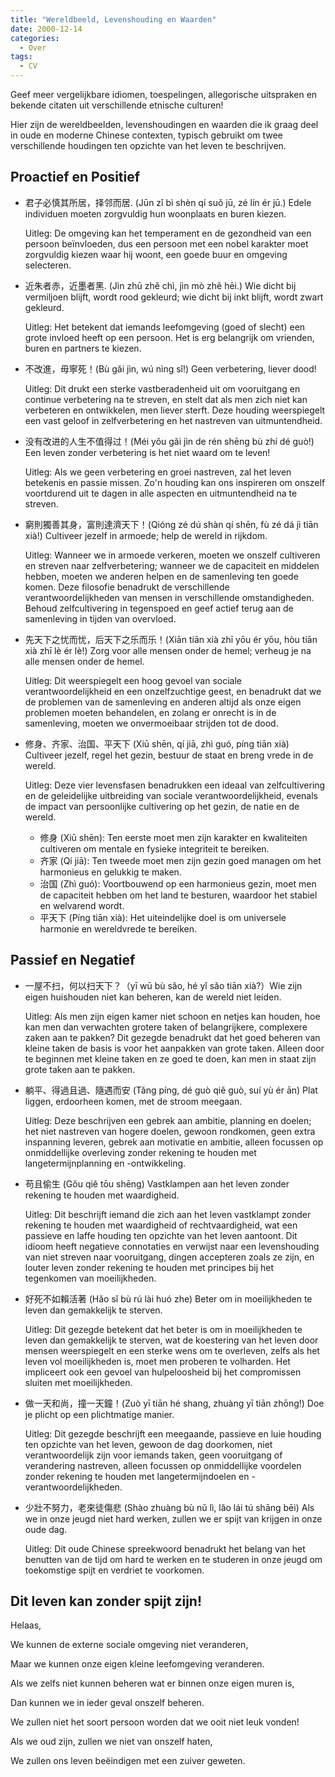 ```yaml
---
title: "Wereldbeeld, Levenshouding en Waarden"
date: 2000-12-14
categories:
  - Over
tags:
  - CV
---
```


Geef meer vergelijkbare idiomen, toespelingen, allegorische uitspraken en bekende citaten uit verschillende etnische culturen!

Hier zijn de wereldbeelden, levenshoudingen en waarden die ik graag deel in oude en moderne Chinese contexten, typisch gebruikt om twee verschillende houdingen ten opzichte van het leven te beschrijven.

## Proactief en Positief

-   君子必慎其所居，择邻而居. (Jūn zǐ bì shèn qí suǒ jū, zé lín ér jū.) Edele individuen moeten zorgvuldig hun woonplaats en buren kiezen.

    Uitleg: De omgeving kan het temperament en de gezondheid van een persoon beïnvloeden, dus een persoon met een nobel karakter moet zorgvuldig kiezen waar hij woont, een goede buur en omgeving selecteren.

-   近朱者赤，近墨者黑. (Jìn zhū zhě chì, jìn mò zhě hēi.) Wie dicht bij vermiljoen blijft, wordt rood gekleurd; wie dicht bij inkt blijft, wordt zwart gekleurd.

    Uitleg: Het betekent dat iemands leefomgeving (goed of slecht) een grote invloed heeft op een persoon. Het is erg belangrijk om vrienden, buren en partners te kiezen.

-   不改進，毋寧死！(Bù gǎi jìn, wú nìng sǐ!) Geen verbetering, liever dood!

    Uitleg: Dit drukt een sterke vastberadenheid uit om vooruitgang en continue verbetering na te streven, en stelt dat als men zich niet kan verbeteren en ontwikkelen, men liever sterft. Deze houding weerspiegelt een vast geloof in zelfverbetering en het nastreven van uitmuntendheid.

-   没有改进的人生不值得过！(Méi yǒu gǎi jìn de rén shēng bù zhí dé guò!) Een leven zonder verbetering is het niet waard om te leven!

    Uitleg: Als we geen verbetering en groei nastreven, zal het leven betekenis en passie missen. Zo'n houding kan ons inspireren om onszelf voortdurend uit te dagen in alle aspecten en uitmuntendheid na te streven.

-   窮則獨善其身，富則達濟天下！(Qióng zé dú shàn qí shēn, fù zé dá jì tiān xià!) Cultiveer jezelf in armoede; help de wereld in rijkdom.

    Uitleg: Wanneer we in armoede verkeren, moeten we onszelf cultiveren en streven naar zelfverbetering; wanneer we de capaciteit en middelen hebben, moeten we anderen helpen en de samenleving ten goede komen. Deze filosofie benadrukt de verschillende verantwoordelijkheden van mensen in verschillende omstandigheden. Behoud zelfcultivering in tegenspoed en geef actief terug aan de samenleving in tijden van overvloed.

-   先天下之忧而忧，后天下之乐而乐！(Xiān tiān xià zhī yōu ér yōu, hòu tiān xià zhī lè ér lè!) Zorg voor alle mensen onder de hemel; verheug je na alle mensen onder de hemel.

    Uitleg: Dit weerspiegelt een hoog gevoel van sociale verantwoordelijkheid en een onzelfzuchtige geest, en benadrukt dat we de problemen van de samenleving en anderen altijd als onze eigen problemen moeten behandelen, en zolang er onrecht is in de samenleving, moeten we onvermoeibaar strijden tot de dood.

-   修身、齐家、治国、平天下 (Xiū shēn, qí jiā, zhì guó, píng tiān xià) Cultiveer jezelf, regel het gezin, bestuur de staat en breng vrede in de wereld.

    Uitleg: Deze vier levensfasen benadrukken een ideaal van zelfcultivering en de geleidelijke uitbreiding van sociale verantwoordelijkheid, evenals de impact van persoonlijke cultivering op het gezin, de natie en de wereld.

    -   修身 (Xiū shēn): Ten eerste moet men zijn karakter en kwaliteiten cultiveren om mentale en fysieke integriteit te bereiken.
    -   齐家 (Qí jiā): Ten tweede moet men zijn gezin goed managen om het harmonieus en gelukkig te maken.
    -   治国 (Zhì guó): Voortbouwend op een harmonieus gezin, moet men de capaciteit hebben om het land te besturen, waardoor het stabiel en welvarend wordt.
    -   平天下 (Píng tiān xià): Het uiteindelijke doel is om universele harmonie en wereldvrede te bereiken.

## Passief en Negatief

- 一屋不扫，何以扫天下？（yī wū bù sǎo, hé yǐ sǎo tiān xià?）Wie zijn eigen huishouden niet kan beheren, kan de wereld niet leiden.

    Uitleg: Als men zijn eigen kamer niet schoon en netjes kan houden, hoe kan men dan verwachten grotere taken of belangrijkere, complexere zaken aan te pakken? Dit gezegde benadrukt dat het goed beheren van kleine taken de basis is voor het aanpakken van grote taken. Alleen door te beginnen met kleine taken en ze goed te doen, kan men in staat zijn grote taken aan te pakken.

-   躺平、得過且過、隨遇而安 (Tǎng píng, dé guò qiě guò, suí yù ér ān) Plat liggen, erdoorheen komen, met de stroom meegaan.

    Uitleg: Deze beschrijven een gebrek aan ambitie, planning en doelen; het niet nastreven van hogere doelen, gewoon rondkomen, geen extra inspanning leveren, gebrek aan motivatie en ambitie, alleen focussen op onmiddellijke overleving zonder rekening te houden met langetermijnplanning en -ontwikkeling.

-   苟且偷生 (Gǒu qiě tōu shēng) Vastklampen aan het leven zonder rekening te houden met waardigheid.

    Uitleg: Dit beschrijft iemand die zich aan het leven vastklampt zonder rekening te houden met waardigheid of rechtvaardigheid, wat een passieve en laffe houding ten opzichte van het leven aantoont. Dit idioom heeft negatieve connotaties en verwijst naar een levenshouding van niet streven naar vooruitgang, dingen accepteren zoals ze zijn, en louter leven zonder rekening te houden met principes bij het tegenkomen van moeilijkheden.

-   好死不如賴活著 (Hǎo sǐ bù rú lài huó zhe) Beter om in moeilijkheden te leven dan gemakkelijk te sterven.

    Uitleg: Dit gezegde betekent dat het beter is om in moeilijkheden te leven dan gemakkelijk te sterven, wat de koestering van het leven door mensen weerspiegelt en een sterke wens om te overleven, zelfs als het leven vol moeilijkheden is, moet men proberen te volharden. Het impliceert ook een gevoel van hulpeloosheid bij het compromissen sluiten met moeilijkheden.

-   做一天和尚，撞一天鐘！(Zuò yī tiān hé shang, zhuàng yī tiān zhōng!) Doe je plicht op een plichtmatige manier.

    Uitleg: Dit gezegde beschrijft een meegaande, passieve en luie houding ten opzichte van het leven, gewoon de dag doorkomen, niet verantwoordelijk zijn voor iemands taken, geen vooruitgang of verandering nastreven, alleen focussen op onmiddellijke voordelen zonder rekening te houden met langetermijndoelen en -verantwoordelijkheden.

-   少壯不努力，老來徒傷悲 (Shào zhuàng bù nǔ lì, lǎo lái tú shāng bēi) Als we in onze jeugd niet hard werken, zullen we er spijt van krijgen in onze oude dag.

    Uitleg: Dit oude Chinese spreekwoord benadrukt het belang van het benutten van de tijd om hard te werken en te studeren in onze jeugd om toekomstige spijt en verdriet te voorkomen.

## Dit leven kan zonder spijt zijn!

Helaas,

We kunnen de externe sociale omgeving niet veranderen,

Maar we kunnen onze eigen kleine leefomgeving veranderen.

Als we zelfs niet kunnen beheren wat er binnen onze eigen muren is,

Dan kunnen we in ieder geval onszelf beheren.

We zullen niet het soort persoon worden dat we ooit niet leuk vonden!

Als we oud zijn, zullen we niet van onszelf haten,

We zullen ons leven beëindigen met een zuiver geweten.